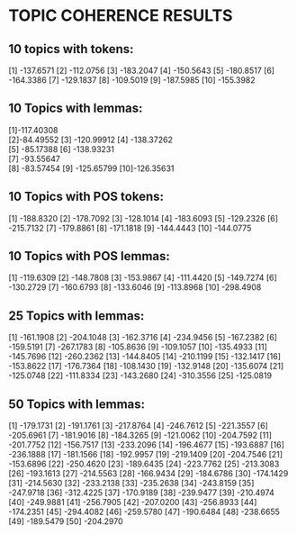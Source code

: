 # TOPIC COHERENCE RESULTS

## 10 topics with tokens:
[1] -137.6571 
[2]  -112.0756 
[3] -183.2047 
[4] -150.5643 
[5] -180.8517 
[6] -164.3386 
[7] -129.1837 
[8] -109.5019 
[9] -187.5985 
[10] -155.3982

## 10 Topics with lemmas:
[1]-117.40308  
[2]-84.49552 
[3] -120.99912 
[4] -138.37262  
[5] -85.17388 
[6] -138.93231  
[7] -93.55647  
[8] -83.57454 
[9] -125.65799 
[10]-126.35631

## 10 Topics with POS tokens:
[1] -188.8320 
[2] -178.7092 
[3] -128.1014 
[4] -183.6093 
[5] -129.2326 
[6] -215.7132 
[7] -179.8861 
[8] -171.1818 
[9] -144.4443 
[10] -144.0775

## 10 Topics with POS lemmas:
[1] -119.6309 
[2] -148.7808 
[3] -153.9867 
[4] -111.4420 
[5] -149.7274 
[6] -130.2729 
[7] -160.6793 
[8] -133.6046 
[9] -113.8968 
[10] -298.4908

## 25 Topics with lemmas:
[1] -161.1908 
[2] -204.1048 
[3] -162.3716 
[4] -234.9456 
[5] -167.2382
[6] -159.5191
[7] -267.1783
[8] -105.8636
[9] -109.1057 
[10] -135.4933
[11] -145.7696
[12] -260.2362
[13] -144.8405
[14] -210.1199
[15] -132.1417
[16] -153.8622
[17] -176.7364
[18] -108.1430
[19] -132.9148
[20] -135.6074
[21] -125.0748
[22] -111.8334
[23] -143.2680
[24] -310.3556
[25] -125.0819

## 50 Topics with lemmas:
[1] -179.1731
[2] -191.1761
[3] -217.8764
[4] -246.7612
[5] -221.3557
[6] -205.6961
[7] -181.9016
[8] -184.3265
[9] -121.0062
[10] -204.7592
[11] -201.7752
[12] -156.7517
[13] -233.2096
[14] -196.4677
[15] -193.6887
[16] -236.1888
[17] -181.1566
[18] -192.9957
[19] -219.1409
[20] -204.7546
[21] -153.6896
[22] -250.4620
[23] -189.6435
[24] -223.7762
[25] -213.3083
[26] -193.1613
[27] -214.5563
[28] -166.9434
[29] -184.6786
[30] -174.1429
[31] -214.5630
[32] -233.2138
[33] -235.2638 
[34] -243.8159
[35] -247.9718
[36] -312.4225
[37] -170.9189
[38] -239.9477
[39] -210.4974
[40] -249.9881
[41] -256.7905
[42] -207.0200
[43] -256.8933
[44] -174.2351
[45] -294.4082
[46] -259.5780
[47] -190.6484
[48] -238.6655
[49] -189.5479
[50] -204.2970

